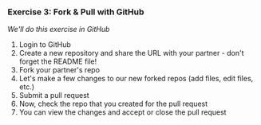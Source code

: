 ### Exercise 3: Fork & Pull with GitHub

*We'll do this exercise in GitHub*

1. Login to GitHub
2. Create a new repository and share the URL with your partner - don't forget the README file!
3. Fork your partner's repo
4. Let's make a few changes to our new forked repos (add files, edit files, etc.)
5. Submit a pull request
6. Now, check the repo that you created for the pull request
7. You can view the changes and accept or close the pull request
